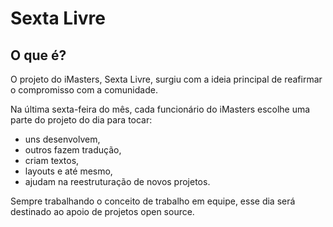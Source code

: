 Sexta Livre
===========

O que é?
--------

O projeto do iMasters, Sexta Livre, surgiu com a ideia principal de reafirmar o compromisso com a comunidade. 

Na última sexta-feira do mês, cada funcionário do iMasters escolhe uma parte do projeto do dia para tocar:

* uns desenvolvem,
* outros fazem tradução,
* criam textos,
* layouts e até mesmo,
* ajudam na reestruturação de novos projetos.

Sempre trabalhando o conceito de trabalho em equipe, esse dia será destinado ao apoio de projetos open source.
